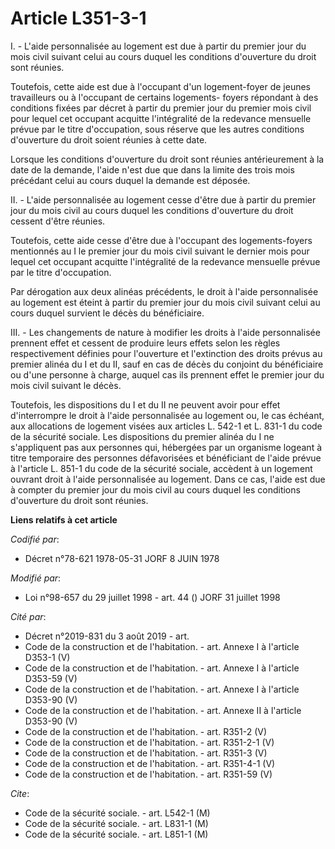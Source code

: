 # Article L351-3-1

I. - L'aide personnalisée au logement est due à partir du premier jour du mois civil suivant celui au cours duquel les
conditions d'ouverture du droit sont réunies.

Toutefois, cette aide est due à l'occupant d'un logement-foyer de jeunes travailleurs ou à l'occupant de certains logements-
foyers répondant à des conditions fixées par décret à partir du premier jour du premier mois civil pour lequel cet occupant
acquitte l'intégralité de la redevance mensuelle prévue par le titre d'occupation, sous réserve que les autres conditions
d'ouverture du droit soient réunies à cette date.

Lorsque les conditions d'ouverture du droit sont réunies antérieurement à la date de la demande, l'aide n'est due que dans la
limite des trois mois précédant celui au cours duquel la demande est déposée.

II. - L'aide personnalisée au logement cesse d'être due à partir du premier jour du mois civil au cours duquel les conditions
d'ouverture du droit cessent d'être réunies.

Toutefois, cette aide cesse d'être due à l'occupant des logements-foyers mentionnés au I le premier jour du mois civil
suivant le dernier mois pour lequel cet occupant acquitte l'intégralité de la redevance mensuelle prévue par le titre
d'occupation.

Par dérogation aux deux alinéas précédents, le droit à l'aide personnalisée au logement est éteint à partir du premier jour
du mois civil suivant celui au cours duquel survient le décès du bénéficiaire.

III. - Les changements de nature à modifier les droits à l'aide personnalisée prennent effet et cessent de produire leurs
effets selon les règles respectivement définies pour l'ouverture et l'extinction des droits prévus au premier alinéa du I et
du II, sauf en cas de décès du conjoint du bénéficiaire ou d'une personne à charge, auquel cas ils prennent effet le premier
jour du mois civil suivant le décès.

Toutefois, les dispositions du I et du II ne peuvent avoir pour effet d'interrompre le droit à l'aide personnalisée au
logement ou, le cas échéant, aux allocations de logement visées aux articles L. 542-1 et L. 831-1 du code de la sécurité
sociale. Les dispositions du premier alinéa du I ne s'appliquent pas aux personnes qui, hébergées par un organisme logeant à
titre temporaire des personnes défavorisées et bénéficiant de l'aide prévue à l'article L. 851-1 du code de la sécurité
sociale, accèdent à un logement ouvrant droit à l'aide personnalisée au logement. Dans ce cas, l'aide est due à compter du
premier jour du mois civil au cours duquel les conditions d'ouverture du droit sont réunies.

**Liens relatifs à cet article**

_Codifié par_:

  - Décret n°78-621 1978-05-31 JORF 8 JUIN 1978

_Modifié par_:

  - Loi n°98-657 du 29 juillet 1998 - art. 44 () JORF 31 juillet 1998

_Cité par_:

  - Décret n°2019-831 du 3 août 2019 - art.
  - Code de la construction et de l'habitation. - art. Annexe I à l'article D353-1 (V)
  - Code de la construction et de l'habitation. - art. Annexe I à l'article D353-59 (V)
  - Code de la construction et de l'habitation. - art. Annexe I à l'article D353-90 (V)
  - Code de la construction et de l'habitation. - art. Annexe II à l'article D353-90 (V)
  - Code de la construction et de l'habitation. - art. R351-2 (V)
  - Code de la construction et de l'habitation. - art. R351-2-1 (V)
  - Code de la construction et de l'habitation. - art. R351-3 (V)
  - Code de la construction et de l'habitation. - art. R351-4-1 (V)
  - Code de la construction et de l'habitation. - art. R351-59 (V)

_Cite_:

  - Code de la sécurité sociale. - art. L542-1 (M)
  - Code de la sécurité sociale. - art. L831-1 (M)
  - Code de la sécurité sociale. - art. L851-1 (M)

